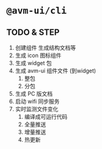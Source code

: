 # `@avm-ui/cli`

## TODO & STEP
1. 创建组件 生成结构文档等
2. 生成 icon 图标组件
3. 生成 widget 包
4. 生成 avm-ui 组件文件 (到widget)
   1. 整包
   2. 分包
5. 生成 PC 版文档
6. 启动 wifi 同步服务
7. 实时监测文件变化
   1. 编译成可运行代码
   2. 全量推送 
   3. 增量推送
   4. 热更新


